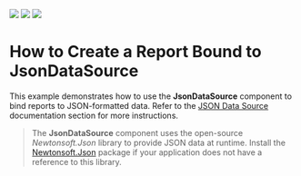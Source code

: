 <!-- default badges list -->
![](https://img.shields.io/endpoint?url=https://codecentral.devexpress.com/api/v1/VersionRange/180371599/2022.2)
[![](https://img.shields.io/badge/Open_in_DevExpress_Support_Center-FF7200?style=flat-square&logo=DevExpress&logoColor=white)](https://supportcenter.devexpress.com/ticket/details/T830429)
[![](https://img.shields.io/badge/📖_How_to_use_DevExpress_Examples-e9f6fc?style=flat-square)](https://docs.devexpress.com/GeneralInformation/403183)
<!-- default badges end -->
# How to Create a Report Bound to JsonDataSource

This example demonstrates how to use the **JsonDataSource** component to bind reports to JSON-formatted data. Refer to the [JSON Data Source](https://docs.devexpress.com/XtraReports/400377) documentation section for more instructions.

> The **JsonDataSource** component uses the open-source *Newtonsoft.Json* library to provide JSON data at runtime. Install the [Newtonsoft.Json](https://www.nuget.org/packages/Newtonsoft.Json) package if your application does not have a reference to this library.
